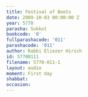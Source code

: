 ```yaml
---
title: Festival of Boots
date: 2009-10-03 00:00:00 Z
year: 5770
parasha: Sukkot
bookcode: '0'
fullparashacode: '011'
parashacode: '011'
author: Rabbi Eliezer Hirsch
id: 57700111
filename: 5770-011-1
layout: audio
moment: First day
shabbat: 
occasion: 
---
```


